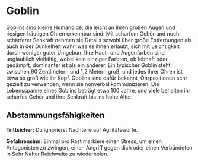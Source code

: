 # Goblin
Goblins sind kleine Humanoide, die leicht an ihren großen Augen und riesigen häutigen Ohren erkennbar sind.
Mit scharfem Gehör und noch schärferer Sehkraft nehmen sie Details sowohl über große Entfernungen als auch in der Dunkelheit wahr, was es ihnen erlaubt, sich mit Leichtigkeit durch weniger guter Umgebun.
Ihre Haut- und Augenfarben sind unglaublich vielfältig, wobei kein einziger Farbton, ob lebhaft oder gedämpft, dominanter ist als ein anderer.
Ein typischer Goblin steht zwischen 90 Zentimetern und 1,2 Metern groß, und jedes ihrer Ohren ist etwa so groß wie ihr Kopf.
Goblins sind dafür bekannt, Ohrpositionen sehr gezielt zu verwenden, wenn sie nonverbal kommunizieren.
Die Lebensspanne eines Goblins beträgt etwa 100 Jahre, und viele behalten ihr scharfes Gehör und ihre Sehkraft bis ins hohe Alter.

## Abstammungsfähigkeiten
**Trittsicher:** Du ignorierst Nachteile auf Agilitätswürfe.

**Gefahrensinn:** Einmal pro Rast markiere einen Stress, um einen Antagonisten zu zwingen, einen Angriff gegen dich oder einen Verbündeten in Sehr Naher Reichweite zu wiederholen.
